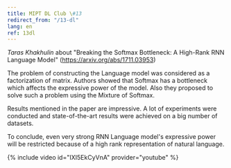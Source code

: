 ```yaml
---
title: MIPT DL Club \#13
redirect_from: "/13-dl"
lang: en
ref: 13dl
---
```


_Taras Khakhulin_ about "Breaking the Softmax Bottleneck: A High-Rank RNN Language Model" (https://arxiv.org/abs/1711.03953)

The problem of constructing the Language model was considered as a factorization of matrix. Authors showed that Softmax has a bottleneck which affects the expressive power of the model. Also they proposed to solve such a problem using the Mixture of Softmax.

Results mentioned in the paper are impressive. A lot of experiments were conducted and state-of-the-art results were achieved on a big number of datasets.

To conclude, even very strong RNN Language model's expressive power will be restricted because of a high rank representation of natural language.

{% include video id="IXI5EkCyVnA" provider="youtube" %}
